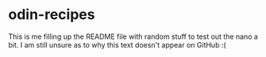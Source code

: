 # odin-recipes
This is me filling up the README file with random stuff to test out the nano a bit.
I am still unsure as to why this text doesn't appear on GitHub :(
